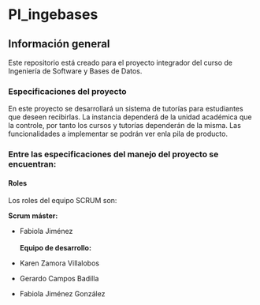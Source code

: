 # PI_ingebases



## Información general

Este repositorio está creado para el proyecto integrador del curso de Ingeniería de Software y Bases de Datos.

### Especificaciones del proyecto

En este proyecto se desarrollará un sistema de tutorías para estudiantes que deseen recibirlas. La instancia dependerá de la unidad académica que la controle, por tanto los cursos y tutorías dependerán de la misma. Las funcionalidades a implementar se podrán ver enla pila de producto. 

### Entre las especificaciones del manejo del proyecto se encuentran: 

#### Roles

Los roles del equipo SCRUM son:

**Scrum máster:** 
- Fabiola Jiménez\
\
**Equipo de desarrollo:**

- Karen Zamora Villalobos
- Gerardo Campos Badilla 
- Fabiola Jiménez González
